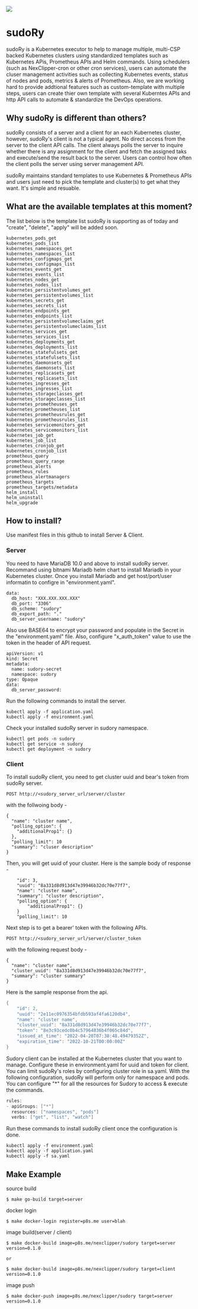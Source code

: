 ![](asset/sudory.png)
# sudoRy

sudoRy is a Kubernetes executor to help to manage multiple, multi-CSP backed Kubernetes clusters using standardized templates such as Kubernetes APis, Prometheus APIs and Helm commands. Using schedulers (such as NexClipper-cron or other cron services), users can automate the cluser management activities such as collecting Kubernetes events, status of nodes and pods, metrics & alerts of Prometheus. Also, we are working hard to provide addtional features such as custom-template with multiple steps, users can create thier own template with several Kuberntes APIs and http API calls to automate & standardize the DevOps operations. 

## Why sudoRy is different than others?

sudoRy consists of a server and a client for an each Kubernetes cluster, however, sudoRy's client is not a typical agent. No direct access from the server to the client API calls. The client always polls the server to inquire whether there is any assignment for the client and fetch the assigned taks and execute/send the result back to the server. Users can control how often the client polls the server using server management API. 

sudoRy maintains standard templates to use Kubernetes & Prometheus APIs and users just need to pick the template and cluster(s) to get what they want. It's simple and resuable. 

## What are the available templates at this moment? 

The list below is the template list sudoRy is supporting as of today and "create", "delete", "apply" will be added soon. 

```console
kubernetes_pods_get
kubernetes_pods_list
kubernetes_namespaces_get
kubernetes_namespaces_list
kubernetes_configmaps_get
kubernetes_configmaps_list
kubernetes_events_get
kubernetes_events_list
kubernetes_nodes_get
kubernetes_nodes_list
kubernetes_persistentvolumes_get
kubernetes_persistentvolumes_list
kubernetes_secrets_get
kubernetes_secrets_list
kubernetes_endpoints_get
kubernetes_endpoints_list
kubernetes_persistentvolumeclaims_get
kubernetes_persistentvolumeclaims_list
kubernetes_services_get
kubernetes_services_list
kubernetes_deployments_get
kubernetes_deployments_list
kubernetes_statefulsets_get
kubernetes_statefulsets_list
kubernetes_daemonsets_get
kubernetes_daemonsets_list
kubernetes_replicasets_get
kubernetes_replicasets_list
kubernetes_ingresses_get
kubernetes_ingresses_list
kubernetes_storageclasses_get
kubernetes_storageclasses_list
kubernetes_prometheuses_get
kubernetes_prometheuses_list
kubernetes_prometheusrules_get
kubernetes_prometheusrules_list
kubernetes_servicemonitors_get
kubernetes_servicemonitors_list
kubernetes_job_get
kubernetes_job_list
kubernetes_cronjob_get
kubernetes_cronjob_list
prometheus_query
prometheus_query_range
prometheus_alerts
prometheus_rules
prometheus_alertmanagers
prometheus_targets
prometheus_targets/metadata
helm_install
helm_uninstall
helm_upgrade
```

## How to install?

Use manifest files in this github to install Server & Client. 

### Server

You need to have MariaDB 10.0 and above to install sudoRy server. Recommand using bitnami Mariadb helm chart to install Mariadb in your Kubernetes cluster. Once you install Mariadb and get host/port/user informatin to configre in "environment.yaml". 

```console
data:
  db_host: "XXX.XXX.XXX.XXX"
  db_port: "3306"
  db_scheme: "sudory"
  db_export_path: "."
  db_server_username: "sudory"
```

Also use BASE64 to encrypt your password and populate in the Secret in the "environment.yaml" file. Also, configure "x_auth_token" value to use the token in the header of API request. 
```console
apiVersion: v1
kind: Secret
metadata:
  name: sudory-secret
  namespace: sudory
type: Opaque
data:
  db_server_password: 

```

Run the following commands to install the server. 


```console
kubectl apply -f application.yaml
kubectl apply -f environment.yaml
```

Check your installed sudoRy server in sudory namespace. 
```console
kubectl get pods -n sudory
kubectl get service -n sudory
kubectl get deployment -n sudory
```

### Client 

To install sudoRy client, you need to get cluster uuid and bear's token from sudoRy server. 

```console
POST http://<sudory_server_url/server/cluster
```
with the follwoing body - 
```console
{
  "name": "cluster name",
  "polling_option": {
    "additionalProp1": {}
  },
  "polling_limit": 10
  "summary": "cluser description"
}
```

Then, you will get uuid of your cluster. Here is the sample body of response - 

```console
    "id": 3,
    "uuid": "8a331d8d913d47e39946b32dc70e77f7",
    "name": "cluster name",
    "summary": "cluster description",
    "polling_option": {
        "additionalProp1": {}
    }
    "polling_limit": 10 
```

Next step is to get a bearer' token with the following APIs. 

```console
POST http://<sudory_server_url/server/cluster_token
```
with the following request body - 

```console
{
  "name": "cluster name",
  "cluster_uuid": "8a331d8d913d47e39946b32dc70e77f7",
  "summary": "cluster summary"
}
```
Here is the sample response from the api. 

```c
{
    "id": 2,
    "uuid": "2e11ec0976354bfdb593af4fa6120db4",
    "name": "cluster name",
    "cluster_uuid": "8a331d8d913d47e39946b32dc70e77f7",
    "token": "8e3c93cedc0b4c57964836b4f065c84d",
    "issued_at_time": "2022-04-20T07:38:48.49479352Z",
    "expiration_time": "2022-10-21T00:00:00Z"
}
```

Sudory client can be installed at the Kubernetes cluster that you want to manage. 
Configure these in environment.yaml for uuid and token for client. You can limit sudoRy's roles by configuring cluster role in sa.yaml. With the following configuration, sudoRy will perform only for namespace and pods. You can configure "*" for all the resources for Sudory to access & execute the commands. 

```c
rules:
- apiGroups: ["*"]
  resources: ["namespaces", "pods"]
  verbs: ["get", "list", "watch"]
```

Run these commands to install sudoRy client once the configuration is done.

```console
kubectl apply -f environment.yaml
kubectl apply -f application.yaml
kubectl apply -f sa.yaml
```



## Make Example

source build
```console
$ make go-build target=server
```

docker login
```console
$ make docker-login register=p8s.me user=blah
```

image build(server / client)  
```console
$ make docker-build image=p8s.me/nexclipper/sudory target=server version=0.1.0

or

$ make docker-build image=p8s.me/nexclipper/sudory target=client version=0.1.0
```

image push
```console
$ make docker-push image=p8s.me/nexclipper/sudory target=server version=0.1.0
```

